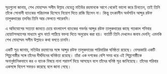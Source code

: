 সূত্রগুলো জানায়, শেখ মোহাম্মদ সলীম উল্লাহ যেহেতু মতিউর রহমানকে আগে থেকেই ভালো করে চিনতেন, তাই তিনি তাঁকে সোনালী ব্যাংকের পরিচালক হিসেবে নিয়োগ দিতে রাজি ছিলেন না। কিন্তু তৎকালীন অর্থসচিব আব্দুর রউফ তালুকদারের তদবির তিনি আর ফেলতে পারেননি।

এ অভিযোগের সত্যতা জানতে চেয়ে বাংলাদেশ ব্যাংকের গভর্নর আব্দুর রউফ তালুকদারের কাছে গতকাল শনিবার হোয়াটসঅ্যাপের মাধ্যমে খুদে বার্তা পাঠিয়ে বক্তব্য দিতে অনুরোধ করা হয়। বার্তাটি তিনি দেখলেও জবাব দেননি; এমনকি শেখ মোহাম্মদ সলীম উল্লাহও কথা বলতে চাননি।

একটি সূত্র জানায়, মতিউর রহমানের সঙ্গে আব্দুর রউফ তালুকদারের পারিবারিক ঘনিষ্ঠতা রয়েছে। বেসরকারি একটি শিল্পগোষ্ঠীর সঙ্গে তাঁদের দীর্ঘদিনের ঘনিষ্ঠতা রয়েছে। তাঁরা এক দশকের বেশি সময় ধরে এই শিল্পগোষ্ঠীকে অনানুষ্ঠানিকভাবে কর ও ব্যাংক বিষয়ে নানা পরামর্শ দিয়ে আসছেন বলে তাঁদের ঘনিষ্ঠ সূত্র জানিয়েছে। তাঁদের পরিবার একসঙ্গে বিদেশ সফরও করেছে বলে জানা গেছে।
